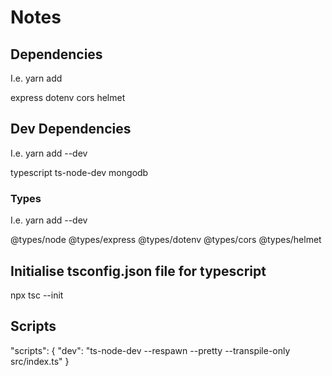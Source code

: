 # Notes

## Dependencies

I.e. yarn add

express dotenv cors helmet

## Dev Dependencies

I.e. yarn add --dev

typescript ts-node-dev mongodb

### Types

I.e. yarn add --dev

@types/node @types/express @types/dotenv @types/cors @types/helmet

## Initialise tsconfig.json file for typescript

npx tsc --init

## Scripts

"scripts": {
    "dev": "ts-node-dev --respawn --pretty --transpile-only src/index.ts"
}

